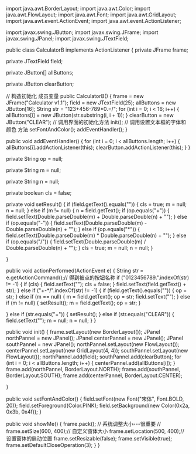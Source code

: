 import java.awt.BorderLayout;
import java.awt.Color;
import java.awt.FlowLayout;
import java.awt.Font;
import java.awt.GridLayout;
import java.awt.event.ActionEvent;
import java.awt.event.ActionListener;

import javax.swing.JButton;
import javax.swing.JFrame;
import javax.swing.JPanel;
import javax.swing.JTextField;

public class CalculatorB implements ActionListener {
 private JFrame frame;

 private JTextField field;

 private JButton[] allButtons;

 private JButton clearButton;

 // 构造初始化 成员变量
 public CalculatorB() {
  frame = new JFrame("Calculator v1.1");
  field = new JTextField(25);
  allButtons = new JButton[16];
  String str = "123+456-789*0.=/";
  for (int i = 0; i < 16; i++) {
   allButtons[i] = new JButton(str.substring(i, i + 1));
  }
  clearButton = new JButton("CLEAR");
  // 调用界面的初始化方法
  init();
  // 调用设置文本框的字体和颜色 方法
  setFontAndColor();
  addEventHandler();
 }

 public void addEventHandler() {
  for (int i = 0; i < allButtons.length; i++) {
   allButtons[i].addActionListener(this);
   clearButton.addActionListener(this);
  }
 }

 private String op = null;

 private String m = null;

 private String n = null;

 private boolean cls = false;

 private void setResult() {
  if (field.getText().equals("")) {
   cls = true;
   m = null;
   n = null;
  } else if (m != null) {
   n = field.getText();
   if (op.equals("+")) {
    field.setText(Double.parseDouble(m) + Double.parseDouble(n)
      + "");
   } else if (op.equals("-")) {
    field.setText(Double.parseDouble(m) - Double.parseDouble(n)
      + "");
   } else if (op.equals("*")) {
    field.setText(Double.parseDouble(m) * Double.parseDouble(n)
      + "");
   } else if (op.equals("/")) {
    field.setText(Double.parseDouble(m) / Double.parseDouble(n)
      + "");
   }
   cls = true;
   m = null;
   n = null;
  }

 }

 public void actionPerformed(ActionEvent e) {
  String str = e.getActionCommand();// 得到被点的按钮名称
  if ("0123456789.".indexOf(str) != -1) {
   if (cls) {
    field.setText("");
    cls = false;
   }
   field.setText(field.getText() + str);
  } else if ("+-*/".indexOf(str) != -1) {
   if (field.getText().equals("")) {
    op = str;
   } else if (m == null) {
    m = field.getText();
    op = str;
    field.setText("");
   } else if (m != null) {
    setResult();
    m = field.getText();
    op = str;
   }

  } else if (str.equals("=")) {
   setResult();
  } else if (str.equals("CLEAR")) {
   field.setText("");
   m = null;
   n = null;
  }
 }

 public void init() {
  frame.setLayout(new BorderLayout());
  JPanel northPannel = new JPanel();
  JPanel centerPannel = new JPanel();
  JPanel southPannel = new JPanel();
  northPannel.setLayout(new FlowLayout());
  centerPannel.setLayout(new GridLayout(4, 4));
  southPannel.setLayout(new FlowLayout());
  northPannel.add(field);
  southPannel.add(clearButton);
  for (int i = 0; i < allButtons.length; i++) {
   centerPannel.add(allButtons[i]);
  }
  frame.add(northPannel, BorderLayout.NORTH);
  frame.add(southPannel, BorderLayout.SOUTH);
  frame.add(centerPannel, BorderLayout.CENTER);

 }

 public void setFontAndColor() {
  field.setFont(new Font("宋体", Font.BOLD, 20));
  field.setForeground(Color.PINK);
  field.setBackground(new Color(0x2a, 0x3b, 0x4f));
 }

 public void showMe() {
  frame.pack(); // 系统调整大小---很重要
  // frame.setSize(600, 400);// 自定义窗体大小
  frame.setLocation(500, 400);// 设置窗体的启动位置
  frame.setResizable(false);
  frame.setVisible(true);
  frame.setDefaultCloseOperation(3);
 }
}
